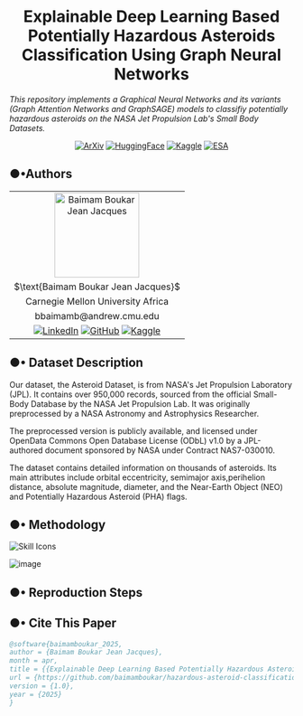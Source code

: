 
<center>

# $\text{Explainable Deep Learning Based Potentially Hazardous Asteroids Classification}$  $\text{Using Graph Neural Networks}$

</center>

_This repository implements a Graphical Neural Networks and its variants (Graph Attention Networks and GraphSAGE) models to classifiy potentially hazardous asteroids on the NASA Jet Propulsion Lab's Small Body Datasets._

<center>


[![ArXiv](https://img.shields.io/badge/ArXiv-00A1D6?logo=arxiv&logoColor=white)](https://arxiv.org/) [![HuggingFace](https://img.shields.io/badge/HuggingFace-F9AB00?logo=huggingface&logoColor=white)](https://huggingface.co/) [![Kaggle](https://img.shields.io/badge/Kaggle-20BEFF?logo=kaggle&logoColor=white)](https://kaggle.com/) [![ESA](https://img.shields.io/badge/NASA-Data-003087?logo=satellite&logoColor=white)](https://www.jpl.nasa.gov/)
</center>


<!-- ![image](https://github.com/user-attachments/assets/ba0ce6e2-145e-44f4-9501-f0f70e43ea9d) -->
<!-- ![image](https://github.com/user-attachments/assets/40d0df5a-c678-42b8-af9f-6efe6d194335) -->

## $\text{●•Authors}$

<center>
<table align="center" style="width: 100%; text-align: center;">
  <tr>
    <td align="center"><img src="https://github.com/user-attachments/assets/40d0df5a-c678-42b8-af9f-6efe6d194335" alt="Baimam Boukar Jean Jacques" width="150" height="150"></td>
    <!-- <td align="center"><img src="https://github.com/user-attachments/assets/ba0ce6e2-145e-44f4-9501-f0f70e43ea9d" alt="Kipngeno Koech" width="150" height="150" style="border-radius: 10px;"></td> -->
  </tr>
  <tr>
    <td>$\text{Baimam Boukar Jean Jacques}$</td>
    <!-- <td>$\text{Kipngeno Koech}$</td> -->
  </tr>
  <tr>
    <td>Carnegie Mellon University Africa</td>
    <!-- <td>Carnegie Mellon University Africa</td> -->
  </tr>
  <tr>
    <td>
      <stong>bbaimamb@andrew.cmu.edu</stong>
    </td>
    <!-- <td>bkoech@andrew.cmu.edu</td> -->
  </tr>
  <tr>
    <td>
      <a href="https://linkedin.com/in/baimamboukar"><img src="https://img.shields.io/badge/LinkedIn-0077B5?logo=linkedin&logoColor=white" alt="LinkedIn"></a>
      <a href="https://github.com/baimamboukar"><img src="https://img.shields.io/badge/GitHub-181717?logo=github&logoColor=white" alt="GitHub"></a>
      <a href="https://kaggle.com/baimamboukar"><img src="https://img.shields.io/badge/Kaggle-20BEFF?logo=kaggle&logoColor=white" alt="Kaggle"></a>
    </td>
    <!-- <td>
      <a href="https://linkedin.com/in/kipngenokoech"><img src="https://img.shields.io/badge/LinkedIn-0077B5?logo=linkedin&logoColor=white" alt="LinkedIn"></a>
      <a href="https://github.com/kkipngeokoech"><img src="https://img.shields.io/badge/GitHub-181717?logo=github&logoColor=white" alt="GitHub"></a>
      <a href="https://kaggle.com/kipngenokoech"><img src="https://img.shields.io/badge/Kaggle-20BEFF?logo=kaggle&logoColor=white" alt="Kaggle"></a>
    </td> -->
  </tr>
</table>
</center>

## ●• $\text{Dataset Description}$
Our dataset, the Asteroid Dataset, is from NASA's Jet Propulsion Laboratory (JPL). It contains over 950,000 records, sourced from the official Small-Body Database by the NASA Jet Propulsion Lab. It was originally preprocessed by a NASA Astronomy and Astrophysics Researcher.

The preprocessed version is publicly available, and licensed under OpenData Commons Open Database License (ODbL) v1.0 by a JPL-authored document sponsored by NASA under Contract NAS7-030010.

The dataset contains detailed information on thousands of asteroids. Its main attributes include orbital eccentricity, semimajor axis,perihelion distance, absolute magnitude, diameter, and the Near-Earth Object (NEO) and Potentially Hazardous Asteroid (PHA) flags.

## ●• $\text{Methodology}$

<p align="left">
  <a>
    <img src="https://skillicons.dev/icons?i=python,pytorch,sklearn,github,markdown,tensorflow,latex&perline=19" alt="Skill Icons">
  </a>

  
  ![image](https://github.com/user-attachments/assets/3f7edef1-084d-43e6-8bcd-a2df58c11fc7)

  
## ●• $\text{Reproduction Steps}$

## ●• $\text{Cite This Paper}$

```bibtex
@software{baimamboukar_2025,
author = {Baimam Boukar Jean Jacques},
month = apr,
title = {{Explainable Deep Learning Based Potentially Hazardous Asteroids Classification Using Graph Neural Networks}},
url = {https://github.com/baimamboukar/hazardous-asteroid-classification},
version = {1.0},
year = {2025}
}
```
